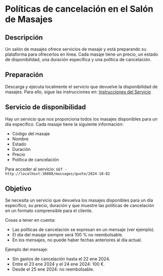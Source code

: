 # Políticas de cancelación en el Salón de Masajes

## Descripción
Un salón de masajes ofrece servicios de masaje y está preparando su plataforma para ofrecerlos en línea. Cada masaje tiene un precio, un estado de disponibilidad, una duración específica y una política de cancelación.

## Preparación
Descarga y ejecuta localmente el servicio que devuelve la disponibilidad de masajes. Para ello, sigue las instrucciones en: [Instrucciones del Servicio](https://github.com/spicon-travelc/travelc-massage-kata-service)

## Servicio de disponibilidad
Hay un servicio que nos proporciona todos los masajes disponibles para un día específico. Cada masaje tiene la siguiente información:

- Código del masaje
- Nombre
- Estado
- Duración
- Precio
- Política de cancelación

Para acceder al servicio: `GET - http://localhost:38080/massages/quote/2024-10-02`

## Objetivo
Se necesita un servicio que devuelva los masajes disponibles para un día específico, su precio, duración y que muestre las políticas de cancelación en un formato comprensible para el cliente.

Cosas a tener en cuenta:

- Las políticas de cancelación se expresan en un mensaje (ver ejemplo).
- El día del masaje siempre será 100 % no reembolsable.
- En los mensajes, no puede haber fechas anteriores al día actual.


Ejemplo del mensaje:

- Sin gastos de cancelación hasta el 22 ene 2024.
- Entre el 23 ene 2024 y el 24 ene 2024: 100 €.
- Desde el 25 ene 2024: no reembolsable.
